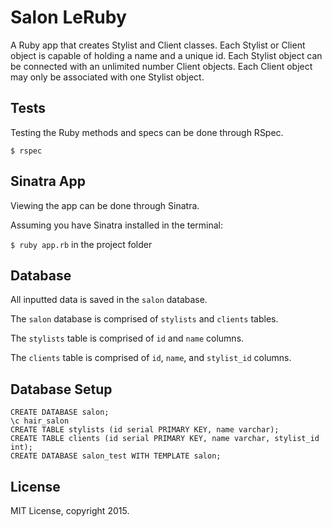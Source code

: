 # Salon LeRuby

A Ruby app that creates Stylist and Client classes. Each Stylist or Client object is capable of holding a name and a unique id. Each Stylist object can be connected with an unlimited number Client objects. Each Client object may only be associated with one Stylist object.

## Tests

Testing the Ruby methods and specs can be done through RSpec.

`$ rspec`

## Sinatra App

Viewing the app can be done through Sinatra.

Assuming you have Sinatra installed in the terminal:

`$ ruby app.rb` in the project folder

## Database

All inputted data is saved in the `salon` database.

The `salon` database is comprised of `stylists` and `clients` tables.

The `stylists` table is comprised of `id` and `name` columns.

The `clients` table is comprised of `id`, `name`, and `stylist_id` columns.

## Database Setup
```
CREATE DATABASE salon;
\c hair_salon
CREATE TABLE stylists (id serial PRIMARY KEY, name varchar);
CREATE TABLE clients (id serial PRIMARY KEY, name varchar, stylist_id int);
CREATE DATABASE salon_test WITH TEMPLATE salon;
```

## License

MIT License, copyright 2015. 
